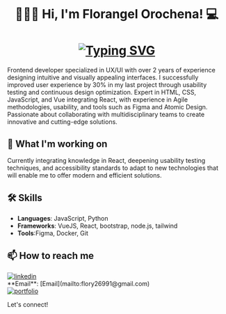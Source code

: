 <h1 align="center"> 👩🏻‍💻 Hi, I'm Florangel Orochena! 💻</h1>

<h1 align="center">
<a href="https://git.io/typing-svg"><img src="https://readme-typing-svg.demolab.com?font=Roboto&size=25&pause=1000&color=2EC227&center=true&vCenter=true&width=435&lines=FrontEnd+Developer;UX+/+UI+Designer" alt="Typing SVG" /></a>
</h1>

Frontend developer specialized in UX/UI with over 2 years of experience designing intuitive and visually appealing interfaces. I successfully improved user experience by 30% in my last project through usability testing and continuous design optimization. Expert in HTML, CSS, JavaScript, and Vue integrating React, with experience in Agile methodologies, usability, and tools such as Figma and Atomic Design. Passionate about collaborating with multidisciplinary teams to create innovative and cutting-edge solutions.

## 🚀 What I'm working on

Currently integrating knowledge in React, deepening usability testing techniques, and accessibility standards to adapt to new technologies that will enable me to offer modern and efficient solutions.

## 🛠 Skills

- **Languages**: JavaScript, Python
- **Frameworks**: VueJS, React, bootstrap, node.js, tailwind
- **Tools**:Figma, Docker, Git


## 📫 How to reach me

<a href="https://www.linkedin.com/in/f-orochena2609" target="_blank" rel="noopener noreferrer">
<img title="linkedin" src="https://img.shields.io/badge/LinkedIn-0077B5?style=for-the-badge&logo=linkedin&logoColor=white" /></a>
<br>
**Email**: [Email](mailto:flory26991@gmail.com)
<br>
<a href="###" target="_blank" rel="noopener noreferrer">
<img title="portfolio" src="https://img.shields.io/badge/Portfolio-255E63?style=for-the-badge&logo=About.me&logoColor=white" />
</a>


Let's connect!
